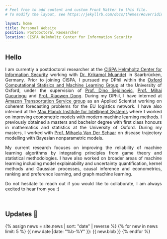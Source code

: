 ```yaml
---
# Feel free to add content and custom Front Matter to this file.
# To modify the layout, see https://jekyllrb.com/docs/themes/#overriding-theme-defaults

layout: home
title: Personal Website
position: Postdoctoral Researcher
location: CISPA Helmholtz Center for Information Security
---
```


## Hello <i class="em em-wave" aria-role="presentation" aria-label="WAVING HAND SIGN"></i>

<p align="justify">
I am currently a postdoctoral researcher at the <a href="https://cispa.de">CISPA Helmholtz Center for Information Security</a> working with
<a href="http://group.krikamol.org/">Dr. Krikamol Muandet</a> in Saarbrücken, Germany. Prior to joining CISPA,
I pursued my DPhil within the <a href="https://csml.stats.ox.ac.uk/">Oxford Computational Statisics and Machine Learning Group</a> at the
University of Oxford, under the supervision of <a href="https://sejdino.github.io/">Prof. Dino Sejdinovic</a>,
<a href="http://www.stats.ox.ac.uk/~cucuring/">Prof. Mihai Cucuringu</a> and <a href="https://web.media.mit.edu/~xdong/">Prof. Xiaowen Dong</a>. 
During my DPhil, I have interned at <a href="https://www.amazon.jobs/de/business_categories/transport">Amazon Transportation Service group</a>
as an Applied Scientist working on coherent forecasting problems for the EU logistics network.
I have also interned at the <a href="https://ei.is.mpg.de/">Max Planck Institute for Intelligent Systems</a> where I 
worked on improving econometric models with modern machine learning methods. I previously obtained
a masters and bachelor degree with first class honours in mathematics and statistics at the University of Oxford. During my masters,
I worked with <a href="https://www.vanderschaar-lab.com/">Prof. Mihaela Van Der Schaar</a> on disease trajectory modelling with Bayesian nonparametric models.
</p>

<p align="justify">
My current research focuses on improving the reliability of machine learning algorithms by integrating principles from game theory and statistical methodologies. 
I have also worked on broader areas of machine learning including model explainability and uncertainty quantification,
kernel methods and Gaussian processes, causal inference and econometrics, ranking and preference learning, and graph machine learning. 
</p>

<p align="justify">
Do not hesitate to reach out if you would like to collaborate, I am always excited to hear from you :)
</p>

<br>


## Updates 🔔
{% assign news = site.news | sort: "date" | reverse %}
{% for new in news limit: 5 %}
{{ new.date |date: "%b-%Y" }}: {{ new.blob }}
{% endfor %}
